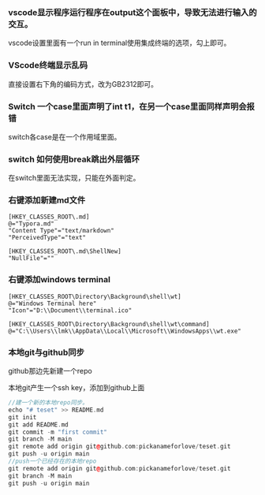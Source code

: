 ### vscode显示程序运行程序在output这个面板中，导致无法进行输入的交互。

vscode设置里面有一个run in terminal使用集成终端的选项，勾上即可。

### VScode终端显示乱码

直接设置右下角的编码方式，改为GB2312即可。

### Switch 一个case里面声明了int t1，在另一个case里面同样声明会报错

switch各case是在一个作用域里面。

### switch 如何使用break跳出外层循环

在switch里面无法实现，只能在外面判定。

### 右键添加新建md文件

```
[HKEY_CLASSES_ROOT\.md]
@="Typora.md"
"Content Type"="text/markdown"
"PerceivedType"="text"

[HKEY_CLASSES_ROOT\.md\ShellNew]
"NullFile"=""
```

### 右键添加windows terminal

```
[HKEY_CLASSES_ROOT\Directory\Background\shell\wt]
@="Windows Terminal here"
"Icon"="D:\\Document\\terminal.ico"

[HKEY_CLASSES_ROOT\Directory\Background\shell\wt\command]
@="C:\\Users\\lmk\\AppData\\Local\\Microsoft\\WindowsApps\\wt.exe"
```

### 本地git与github同步

github那边先新建一个repo

本地git产生一个ssh  key，添加到github上面

```c++
//建一个新的本地repo同步。
echo "# teset" >> README.md
git init
git add README.md
git commit -m "first commit"
git branch -M main
git remote add origin git@github.com:pickanameforlove/teset.git
git push -u origin main
//push一个已经存在的本地repo
git remote add origin git@github.com:pickanameforlove/teset.git
git branch -M main
git push -u origin main

```

